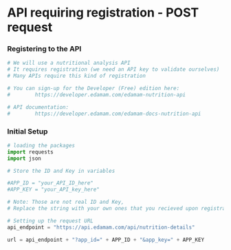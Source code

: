 # API requiring registration - POST request

### Registering to the API


```python
# We will use a nutritional analysis API
# It requires registration (we need an API key to validate ourselves)
# Many APIs require this kind of registration
```


```python
# You can sign-up for the Developer (Free) edition here: 
#        https://developer.edamam.com/edamam-nutrition-api

# API documentation: 
#        https://developer.edamam.com/edamam-docs-nutrition-api
```

### Initial Setup


```python
# loading the packages
import requests
import json
```


```python
# Store the ID and Key in variables

#APP_ID = "your_API_ID_here"
#APP_KEY = "your_API_key_here"

# Note: Those are not real ID and Key,
# Replace the string with your own ones that you recieved upon registration
```


```python
# Setting up the request URL
api_endpoint = "https://api.edamam.com/api/nutrition-details"

url = api_endpoint + "?app_id=" + APP_ID + "&app_key=" + APP_KEY
```

